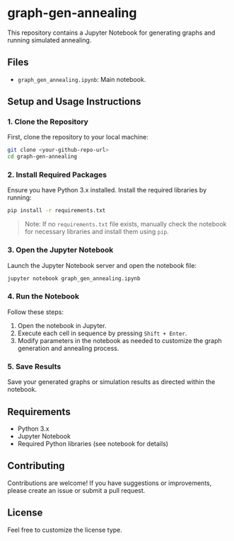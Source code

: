 # graph-gen-annealing

This repository contains a Jupyter Notebook for generating graphs and running simulated annealing.

## Files
- `graph_gen_annealing.ipynb`: Main notebook.

## Setup and Usage Instructions

### 1. Clone the Repository
First, clone the repository to your local machine:
```bash
git clone <your-github-repo-url>
cd graph-gen-annealing
```

### 2. Install Required Packages
Ensure you have Python 3.x installed. Install the required libraries by running:
```bash
pip install -r requirements.txt
```
> Note: If no `requirements.txt` file exists, manually check the notebook for necessary libraries and install them using `pip`.

### 3. Open the Jupyter Notebook
Launch the Jupyter Notebook server and open the notebook file:
```bash
jupyter notebook graph_gen_annealing.ipynb
```

### 4. Run the Notebook
Follow these steps:
1. Open the notebook in Jupyter.
2. Execute each cell in sequence by pressing `Shift + Enter`.
3. Modify parameters in the notebook as needed to customize the graph generation and annealing process.

### 5. Save Results
Save your generated graphs or simulation results as directed within the notebook.

## Requirements
- Python 3.x
- Jupyter Notebook
- Required Python libraries (see notebook for details)

## Contributing
Contributions are welcome! If you have suggestions or improvements, please create an issue or submit a pull request.

## License
Feel free to customize the license type.
